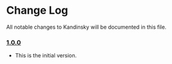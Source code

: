 # Change Log
All notable changes to Kandinsky will be documented in this file.

### [1.0.0](https://github.com/mislavjavor/Kandinsky/releases/tag/1.0.0)
<!-- Released on 2016-01-20. -->

* This is the initial version.

[xmartlabs]: https://xmartlabs.com
